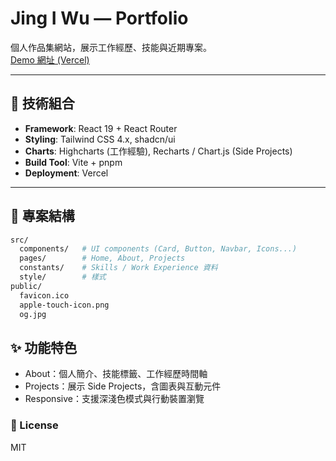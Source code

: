 # Jing I Wu — Portfolio

個人作品集網站，展示工作經歷、技能與近期專案。  
[Demo 網址 (Vercel)](https://jiw-portfolio.vercel.app)

---

## 🚀 技術組合

- **Framework**: React 19 + React Router
- **Styling**: Tailwind CSS 4.x, shadcn/ui
- **Charts**: Highcharts (工作經驗), Recharts / Chart.js (Side Projects)
- **Build Tool**: Vite + pnpm
- **Deployment**: Vercel

---

## 📂 專案結構

```bash
src/
  components/   # UI components (Card, Button, Navbar, Icons...)
  pages/        # Home, About, Projects
  constants/    # Skills / Work Experience 資料
  style/        # 樣式
public/
  favicon.ico
  apple-touch-icon.png
  og.jpg
```

## ✨ 功能特色
- About：個人簡介、技能標籤、工作經歷時間軸
- Projects：展示 Side Projects，含圖表與互動元件
- Responsive：支援深淺色模式與行動裝置瀏覽

### 📜 License
MIT

